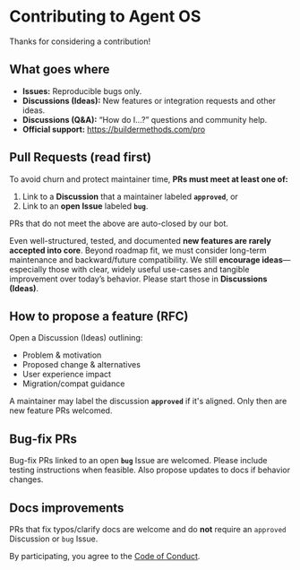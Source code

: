 # Contributing to Agent OS

Thanks for considering a contribution!

## What goes where
- **Issues:** Reproducible bugs only.
- **Discussions (Ideas):** New features or integration requests and other ideas.
- **Discussions (Q&A):** “How do I…?” questions and community help.
- **Official support:** https://buildermethods.com/pro

## Pull Requests (read first)
To avoid churn and protect maintainer time, **PRs must meet at least one of:**
1) Link to a **Discussion** that a maintainer labeled **`approved`**, or  
2) Link to an **open Issue** labeled **`bug`**.

PRs that do not meet the above are auto-closed by our bot.

Even well-structured, tested, and documented **new features are rarely accepted into core**. Beyond roadmap fit, we must consider long-term maintenance and backward/future compatibility. We still **encourage ideas**—especially those with clear, widely useful use-cases and tangible improvement over today’s behavior. Please start those in **Discussions (Ideas)**.

## How to propose a feature (RFC)
Open a Discussion (Ideas) outlining:
- Problem & motivation
- Proposed change & alternatives
- User experience impact
- Migration/compat guidance
  
A maintainer may label the discussion **`approved`** if it's aligned. Only then are new feature PRs welcomed.

## Bug-fix PRs
Bug-fix PRs linked to an open **`bug`** Issue are welcomed. Please include testing instructions when feasible.  Also propose updates to docs if behavior changes.

## Docs improvements
PRs that fix typos/clarify docs are welcome and do **not** require an `approved` Discussion or `bug` Issue.

By participating, you agree to the [Code of Conduct](./CODE_OF_CONDUCT.md).
